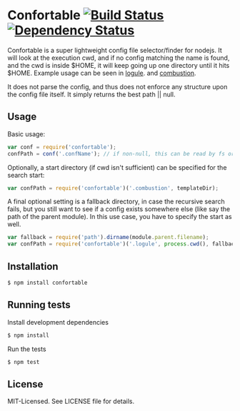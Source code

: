 # Confortable [![Build Status](https://secure.travis-ci.org/clux/confortable.png)](http://travis-ci.org/clux/confortable) [![Dependency Status](https://david-dm.org/clux/confortable.png)](https://david-dm.org/clux/confortable)

Confortable is a super lightweight config file selector/finder for nodejs. It will look at the execution cwd, and if no config matching the name is found, and the cwd is inside $HOME, it will keep going up one directory until it hits $HOME. Example usage can be seen in [logule](https://github.com/clux/logule/blob/master/logule.js#L6). and [combustion](https://github.com/clux/combustion/blob/master/lib/precompiler.js#L4).

It does not parse the config, and thus does not enforce any structure upon the config file itself.
It simply returns the best path || null.

## Usage
Basic usage:

```js
var conf = require('confortable');
confPath = conf('.confName'); // if non-null, this can be read by fs or required if js compatible
```

Optionally, a start directory (if cwd isn't sufficient) can be specified for the search start:

```js
var confPath = require('confortable')('.combustion', templateDir);
```

A final optional setting is a fallback directory, in case the recursive search fails, but you still want to see if a config exists somewhere else (like say the path of the parent module). In this use case, you have to specify the start as well.

```js
var fallback = require('path').dirname(module.parent.filename);
var confPath = require('confortable')('.logule', process.cwd(), fallback);
```

## Installation

```bash
$ npm install confortable
```

## Running tests
Install development dependencies

```bash
$ npm install
```

Run the tests

```bash
$ npm test
```

## License
MIT-Licensed. See LICENSE file for details.
